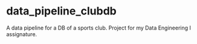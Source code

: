 # data_pipeline_clubdb
A data pipeline for a DB of a sports club. Project for my Data Engineering I assignature.
